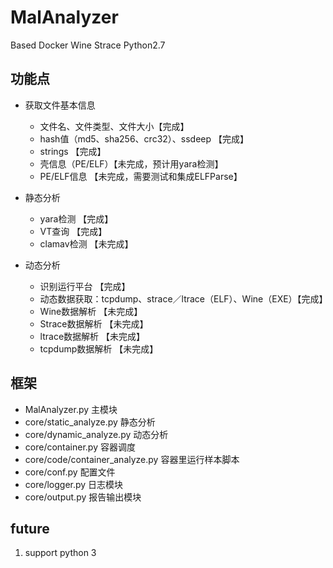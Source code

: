 # MalAnalyzer

Based Docker Wine Strace Python2.7


## 功能点

- 获取文件基本信息
    - 文件名、文件类型、文件大小【完成】
    - hash值（md5、sha256、crc32）、ssdeep 【完成】
    - strings 【完成】
    - 壳信息（PE/ELF）【未完成，预计用yara检测】
    - PE/ELF信息 【未完成，需要测试和集成ELFParse】

- 静态分析
    - yara检测 【完成】
    - VT查询 【完成】
    - clamav检测 【未完成】
   
- 动态分析
    - 识别运行平台 【完成】
    - 动态数据获取：tcpdump、strace／ltrace（ELF）、Wine（EXE）【完成】
    - Wine数据解析 【未完成】
    - Strace数据解析 【未完成】
    - ltrace数据解析 【未完成】
    - tcpdump数据解析 【未完成】


## 框架

- MalAnalyzer.py 主模块
- core/static_analyze.py 静态分析
- core/dynamic_analyze.py 动态分析
- core/container.py 容器调度
- core/code/container_analyze.py 容器里运行样本脚本
- core/conf.py 配置文件 
- core/logger.py 日志模块
- core/output.py 报告输出模块



## future
1. support python 3


